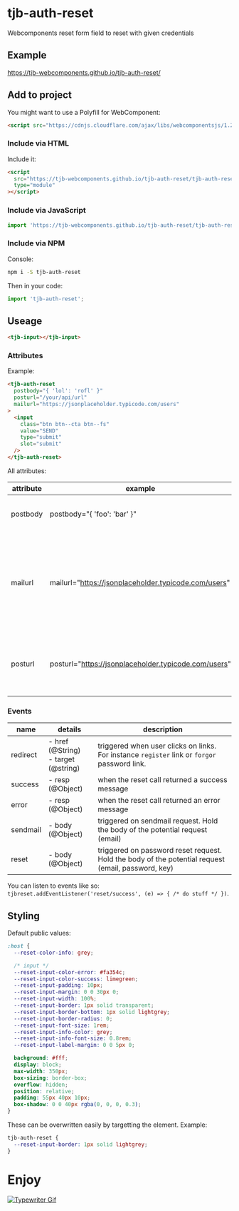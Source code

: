 # tjb-auth-reset

Webcomponents reset form field to reset with given credentials

## Example

https://tjb-webcomponents.github.io/tjb-auth-reset/

## Add to project

You might want to use a Polyfill for WebComponent:

```html
<script src="https://cdnjs.cloudflare.com/ajax/libs/webcomponentsjs/1.2.0/webcomponents-lite.js"></script>
```

### Include via HTML

Include it:

```html
<script
  src="https://tjb-webcomponents.github.io/tjb-auth-reset/tjb-auth-reset.min.js"
  type="module"
></script>
```

### Include via JavaScript

```JavaScript
import 'https://tjb-webcomponents.github.io/tjb-auth-reset/tjb-auth-reset.min.js'
```

### Include via NPM

Console:

```bash
npm i -S tjb-auth-reset
```

Then in your code:

```JavaScript
import 'tjb-auth-reset';
```

## Useage

```html
<tjb-input></tjb-input>
```

### Attributes

Example:

```html
<tjb-auth-reset
  postbody="{ 'lol': 'rofl' }"
  posturl="/your/api/url"
  mailurl="https://jsonplaceholder.typicode.com/users"
>
  <input
    class="btn btn--cta btn--fs"
    value="SEND"
    type="submit"
    slot="submit"
  />
</tjb-auth-reset>
```

All attributes:

| attribute | example                                              | body                     | description                                                                                                                                                        |
| --------- | ---------------------------------------------------- | ------------------------ | ------------------------------------------------------------------------------------------------------------------------------------------------------------------ |
| postbody  | postbody="{ 'foo': 'bar' }"                          | -                        | JSON Object that will be added to the remote reset POSt call.                                                                                                      |
| mailurl   | mailurl="https://jsonplaceholder.typicode.com/users" | { email }                | `URL` that will be called with a `POST` call and an email as `application/json` body. Used to check if email exists/is valid and to send the password reset key to |
| posturl   | posturl="https://jsonplaceholder.typicode.com/users" | { email, password, key } | `URL` that will be called with a `POST` call and new credentials as `application/json` body                                                                        |

### Events

| name     | details                                  | description                                                                                        |
| -------- | ---------------------------------------- | -------------------------------------------------------------------------------------------------- |
| redirect | - href (@String) <br> - target (@string) | triggered when user clicks on links. For instance `register` link or `forgor` password link.       |
| success  | - resp (@Object)                         | when the reset call returned a success message                                                     |
| error    | - resp (@Object)                         | when the reset call returned an error message                                                      |
| sendmail | - body (@Object)                         | triggered on sendmail request. Hold the body of the potential request (email)                      |
| reset    | - body (@Object)                         | triggered on password reset request. Hold the body of the potential request (email, password, key) |

You can listen to events like so: `tjbreset.addEventListener('reset/success', (e) => { /* do stuff */ })`.

## Styling

Default public values:

```css
:host {
  --reset-color-info: grey;

  /* input */
  --reset-input-color-error: #fa354c;
  --reset-input-color-success: limegreen;
  --reset-input-padding: 10px;
  --reset-input-margin: 0 0 30px 0;
  --reset-input-width: 100%;
  --reset-input-border: 1px solid transparent;
  --reset-input-border-bottom: 1px solid lightgrey;
  --reset-input-border-radius: 0;
  --reset-input-font-size: 1rem;
  --reset-input-info-color: grey;
  --reset-input-info-font-size: 0.8rem;
  --reset-input-label-margin: 0 0 5px 0;

  background: #fff;
  display: block;
  max-width: 350px;
  box-sizing: border-box;
  overflow: hidden;
  position: relative;
  padding: 55px 40px 10px;
  box-shadow: 0 0 40px rgba(0, 0, 0, 0.3);
}
```

These can be overwritten easily by targetting the element. Example:

```css
tjb-auth-reset {
  --reset-input-border: 1px solid lightgrey;
}
```

# Enjoy

[![Typewriter Gif](https://tjb-webcomponents.github.io/html-template-string/typewriter.gif)](http://thibaultjanbeyer.com/)
